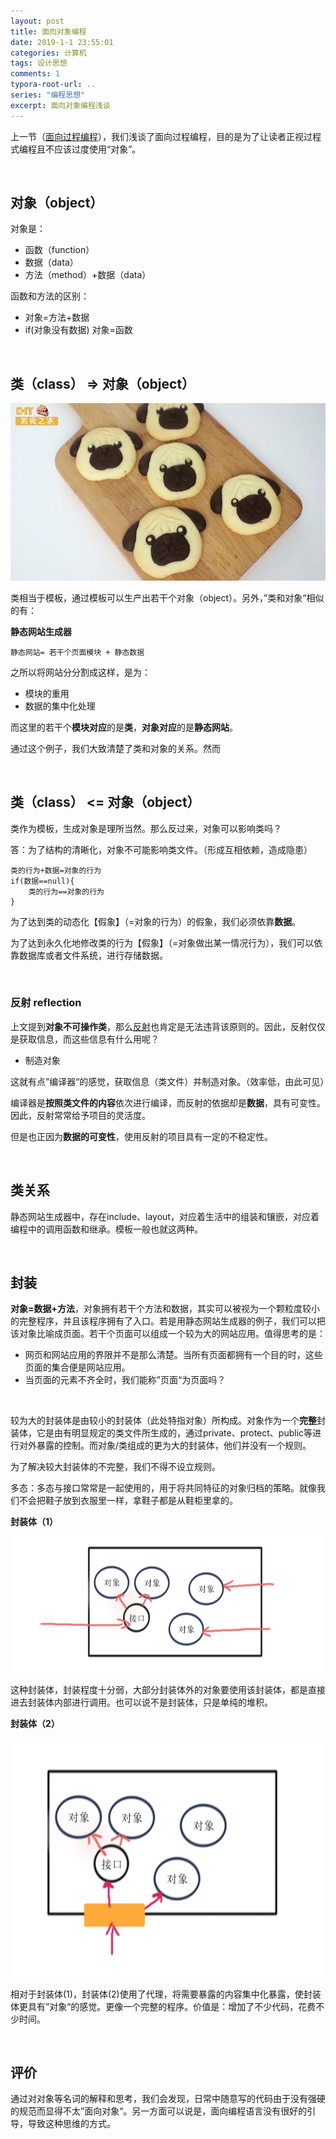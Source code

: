```yaml
---
layout: post
title: 面向对象编程
date: 2019-1-1 23:55:01
categories: 计算机
tags: 设计思想
comments: 1
typora-root-url: ..
series: "编程思想"
excerpt: 面向对象编程浅谈
---
```




上一节（[面向过程编程](面向过程编程)），我们浅谈了面向过程编程，目的是为了让读者正视过程式编程且不应该过度使用“对象”。

<br>

## 对象（object）

对象是：

- 函数（function）
- 数据（data）
- 方法（method）+数据（data）

函数和方法的区别：

- 对象=方法+数据
- if(对象没有数据) 对象=函数

<br>

## 类（class） => 对象（object）

![Image result for é¥¼å¹² å¶ä½](/../assets/blog_res/1538224431392b07eaad48a.png)

类相当于模板，通过模板可以生产出若干个对象（object）。另外，”类和对象“相似的有：

**静态网站生成器**

```
静态网站= 若干个页面模块 + 静态数据
```

 之所以将网站分分割成这样，是为：

- 模块的重用
- 数据的集中化处理

而这里的若干个**模块对应**的是**类**，**对象对应**的是**静态网站**。

通过这个例子，我们大致清楚了类和对象的关系。然而

<br>

## 类（class） <= 对象（object）

类作为模板，生成对象是理所当然。那么反过来，对象可以影响类吗？

答：为了结构的清晰化，对象不可能影响类文件。（形成互相依赖，造成隐患）

```
类的行为+数据=对象的行为
if(数据==null){
    类的行为==对象的行为
}
```

为了达到类的动态化【假象】（=对象的行为）的假象，我们必须依靠**数据**。

为了达到永久化地修改类的行为【假象】（=对象做出某一情况行为），我们可以依靠数据库或者文件系统，进行存储数据。

<br>

### 反射 reflection

上文提到**对象不可操作类**，那么[反射](https://zh.wikipedia.org/wiki/%E5%8F%8D%E5%B0%84_(%E8%AE%A1%E7%AE%97%E6%9C%BA%E7%A7%91%E5%AD%A6))也肯定是无法违背该原则的。因此，反射仅仅是获取信息，而这些信息有什么用呢？

- 制造对象

这就有点”编译器“的感觉，获取信息（类文件）并制造对象。（效率低，由此可见）

编译器是**按照类文件的内容**依次进行编译，而反射的依据却是**数据**，具有可变性。因此，反射常常给予项目的灵活度。

但是也正因为**数据的可变性**，使用反射的项目具有一定的不稳定性。

<br>

## 类关系

静态网站生成器中，存在include、layout，对应着生活中的组装和镶嵌，对应着编程中的调用函数和继承。模板一般也就这两种。

<br>

## 封装

**对象=数据+方法**，对象拥有若干个方法和数据，其实可以被视为一个颗粒度较小的完整程序，并且该程序拥有了入口。若是用静态网站生成器的例子，我们可以把该对象比喻成页面。若干个页面可以组成一个较为大的网站应用。值得思考的是：

- 网页和网站应用的界限并不是那么清楚。当所有页面都拥有一个目的时，这些页面的集合便是网站应用。
- 当页面的元素不齐全时，我们能称”页面“为页面吗？

<br>

较为大的封装体是由较小的封装体（此处特指对象）所构成。对象作为一个**完整**封装体，它是由有明显规定的类文件所生成的，通过private、protect、public等进行对外暴露的控制。而对象/类组成的更为大的封装体，他们并没有一个规则。

为了解决较大封装体的不完整，我们不得不设立规则。

多态：多态与接口常常是一起使用的，用于将共同特征的对象归档的策略。就像我们不会把鞋子放到衣服里一样，拿鞋子都是从鞋柜里拿的。

**封装体（1）**

![1547621863831](/../assets/blog_res/1547620768446.png)

这种封装体，封装程度十分弱，大部分封装体外的对象要使用该封装体，都是直接进去封装体内部进行调用。也可以说不是封装体，只是单纯的堆积。

**封装体（2）**

![1547622273962](/../assets/blog_res/1547622273962.png)

相对于封装体(1)，封装体(2)使用了代理，将需要暴露的内容集中化暴露，使封装体更具有”对象“的感觉。更像一个完整的程序。价值是：增加了不少代码，花费不少时间。

<br>

## 评价

通过对对象等名词的解释和思考，我们会发现，日常中随意写的代码由于没有强硬的规范而显得不太”面向对象“。另一方面可以说是，面向编程语言没有很好的引导，导致这种思维的方式。